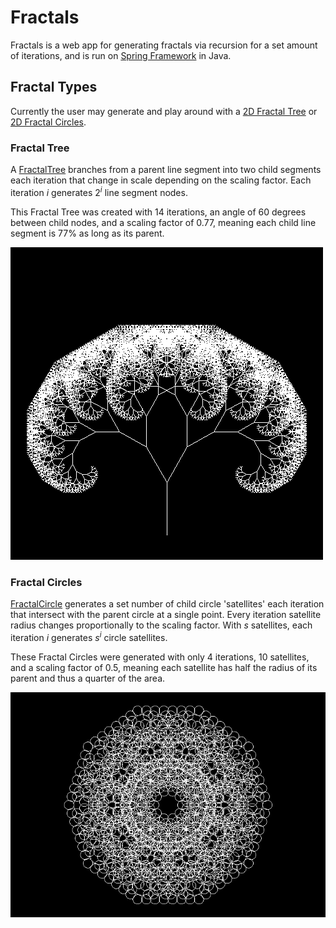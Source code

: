 # Fractals
Fractals is a web app for generating fractals via recursion for a set amount of iterations,
and is run on 
[Spring Framework](https://spring.io/)
in Java.

## Fractal Types
Currently the user may generate and play around with a 
[2D Fractal Tree](src/main/java/com/fractals/FractalTree.java)
or [2D Fractal Circles](src/main/java/com/fractals/FractalCircle.java).

### Fractal Tree
A [FractalTree](src/main/java/com/fractals/FractalTree.java)
branches from a parent line segment into two child segments each iteration that change in scale
depending on the scaling factor.
Each iteration *i* generates 2<sup>*i*</sup> line segment nodes.

This Fractal Tree was created with 14 iterations, 
an angle of 60 degrees between child nodes, 
and a scaling factor of 0.77, meaning each child line segment is 77% as long as its parent.

![Image of Fractal Tree](src/main/resources/static/images/example-fractal-tree.png)
### Fractal Circles
[FractalCircle](src/main/java/com/fractals/FractalCircle.java)
generates a set number of child circle 'satellites' each iteration that intersect with the parent circle at a single point.
Every iteration satellite radius changes proportionally to the scaling factor.
With *s* satellites, each iteration *i* generates *s*<sup>*i*</sup> circle satellites.

These Fractal Circles were generated with only 4 iterations, 10 satellites, and a scaling factor of 0.5,
meaning each satellite has half the radius of its parent and thus a quarter of the area.

![Image of Fractal Circles](src/main/resources/static/images/example-fractal-circle.png)
